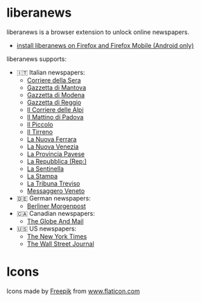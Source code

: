 # liberanews

liberanews is a browser extension to unlock online newspapers.
- [install liberanews on Firefox and Firefox Mobile (Android only)](https://addons.mozilla.org/en-US/firefox/addon/liberanews/)

liberanews supports:

- :it: Italian newspapers:
  - [Corriere della Sera](https://www.corriere.it/)
  - [Gazzetta di Mantova](https://gazzettadimantova.gelocal.it/)
  - [Gazzetta di Modena](https://gazzettadimodena.gelocal.it/)
  - [Gazzetta di Reggio](https://gazzettadireggio.gelocal.it/)
  - [Il Corriere delle Alpi](https://corrierealpi.gelocal.it/)
  - [Il Mattino di Padova](https://mattinopadova.gelocal.it/)
  - [Il Piccolo](https://ilpiccolo.gelocal.it/)
  - [Il Tirreno](https://iltirreno.gelocal.it/)
  - [La Nuova Ferrara](https://lanuovaferrara.gelocal.it/)
  - [La Nuova Venezia](https://nuovavenezia.gelocal.it/)
  - [La Provincia Pavese](https://laprovinciapavese.gelocal.it/)
  - [La Repubblica (Rep:)](https://rep.repubblica.it/)
  - [La Sentinella](https://lasentinella.gelocal.it/)
  - [La Stampa](https://www.lastampa.it/)
  - [La Tribuna Treviso](https://tribunatreviso.gelocal.it/)
  - [Messaggero Veneto](https://messaggeroveneto.gelocal.it/)
- :de: German newspapers:
  - [Berliner Morgenpost](https://www.morgenpost.de/)
- :canada: Canadian newspapers:
  - [The Globe And Mail](https://www.theglobeandmail.com/)
- :us: US newspapers:
  - [The New York Times](https://www.nytimes.com/)
  - [The Wall Street Journal](https://www.wsj.com/)

# Icons

Icons made by <a href="https://www.flaticon.com/authors/freepik" title="Freepik">Freepik</a> from <a href="https://www.flaticon.com/" title="Flaticon"> www.flaticon.com</a>
